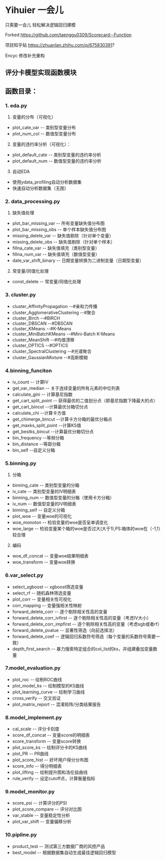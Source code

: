 # Yihuier 一会儿

只需要一会儿 轻松解决逻辑回归建模

Forked https://github.com/taenggu0309/Scorecard--Function 

项目知乎贴 https://zhuanlan.zhihu.com/p/675830391?

Encyc 修改补充重构

## 评分卡模型实现函数模块



## 函数目录：

### 1. eda.py

1. 变量的分布（可视化）

* plot_cate_var -- 类别型变量分布
* plot_num_col  -- 数值型变量分布

2. 变量的违约率分析（可视化）：

* plot_default_cate -- 类别型变量的违约率分析
* plot_default_num  -- 数值型变量的违约率分析

3. 自动EDA
* 使用ydata_profiling自动分析数据集
* 快速自动分析数据集（无图）

### 2. data_processing.py

1. 缺失值处理

* plot_bar_missing_var  -- 所有变量缺失值分布图
* plot_bar_missing_obs -- 单个样本缺失值分布图
* missing_delete_var -- 缺失值剔除（针对单个变量）
* missing_delete_obs -- 缺失值剔除（针对单个样本）
* fillna_cate_var   -- 缺失值填充（类别型变量）
* fillna_num_var    -- 缺失值填充（数值型变量）
* date_var_shift_binary -- 日期变量转换为二进制变量（日期型变量）

2. 常变量/同值化处理

* const_delete -- 常变量/同值化处理


### 3. cluster.py

* cluster_AffinityPropagation       --#亲和力传播
* cluster_AgglomerativeClustering   --#聚合
* cluster_Birch                     --#BIRCH
* cluster_DBSCAN                    --#DBSCAN
* cluster_KMeans                    --#K-Means
* cluster_MiniBatchKMeans           --#Mini-Batch K-Means
* cluster_MeanShift                 --#均值漂移
* cluster_OPTICS                    --#OPTICS
* cluster_SpectralClustering        --#光谱聚合
* cluster_GaussianMixture           --#高斯模糊



### 4.binning_funciton

* iv_count              -- 计算IV
* get_var_median        -- 关于连续变量的所有元素的中位列表
* calculate_gini        -- 计算基尼指数
* get_cart_split_point  -- 获得最优的二值划分点（即基尼指数下降最大的点）
* get_cart_bincut       --计算最优分箱切分点
* calculate_chi         --计算卡方值
* get_chimerge_bincut   --计算卡方分箱的最优分箱点
* get_maxks_split_point --计算KS值
* get_bestks_bincut     --计算最优分箱切分点
* bin_frequency         --等频分箱
* bin_distance          --等距分箱
* bin_self              --自定义分箱


### 5.binning.py

1. 分箱

* binning_cate  -- 类别型变量的分箱
* iv_cate       -- 类别型变量的IV明细表
* binning_num   -- 数值型变量的分箱（使用卡方分箱）
* iv_num        -- 数值型变量的IV明细表
* binning_self  -- 自定义分箱
* plot_woe     -- 变量woe的可视化
* woe_monoton  -- 检验变量的woe是否呈单调变化
* woe_large    -- 检验变量某个箱的woe是否过大(大于1),PS:箱体的woe在（-1,1）较合理

2. 编码

* woe_df_concat -- 变量woe结果明细表
* woe_transform -- 变量woe转换


### 6.var_select.py

* select_xgboost  -- xgboost筛选变量
* select_rf       -- 随机森林筛选变量
* plot_corr       -- 变量相关性可视化
* corr_mapping    -- 变量强相关性映射
* forward_delete_corr -- 逐个剔除相关性高的变量
* forward_delete_corr_ivfirst  -- 逐个剔除相关性高的变量（考虑IV大小）
* forward_delete_corr_impfirst  -- 逐个剔除相关性高的变量（考虑xgb或者rf）
* forward_delete_pvalue -- 显著性筛选（向前选择法）
* forward_delete_coef   -- 逻辑回归系数符号筛选（每个变量的系数符号需要一致）
* depth_first_search    -- 暴力搜索特定组合的col_list的ks，并组建叠加变量数量


### 7.model_evaluation.py

* plot_roc -- 绘制ROC曲线
* plot_model_ks -- 绘制模型的KS曲线
* plot_learning_curve -- 绘制学习曲线
* cross_verify -- 交叉验证
* plot_matrix_report -- 混淆矩阵/分类结果报告

### 8.model_implement.py

* cal_scale -- 评分卡刻度
* score_df_concat -- 变量score的明细表
* score_transform -- 变量score转换
* plot_score_ks -- 绘制评分卡的KS曲线
* plot_PR -- PR曲线
* plot_score_hist -- 好坏用户得分分布图
* score_info -- 得分明细表
* plot_lifting -- 绘制提升图和洛伦兹曲线
* rule_verify -- 设定cutoff点，计算衡量指标

### 9.model_monitor.py

* score_psi -- 计算评分的PSI
* plot_score_compare -- 评分对比图
* var_stable -- 变量稳定性分析
* plot_var_shift -- 变量偏移分析


### 10.pipline.py

* product_test -- 测试第三方数据厂商的风控产品
* best_model -- 根据数据集自动生成最佳逻辑回归模型